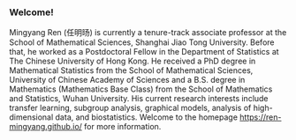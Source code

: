 ### Welcome!

Mingyang Ren (任明旸) is currently a tenure-track associate professor at the School of Mathematical Sciences, Shanghai Jiao Tong University. 
Before that, he worked as a Postdoctoral Fellow in the Department of Statistics at The Chinese University of Hong Kong. 
He received a PhD degree in Mathematical Statistics from the School of Mathematical Sciences, University of Chinese Academy of Sciences and a B.S. degree in Mathematics (Mathematics Base Class) from the School of Mathematics and Statistics, Wuhan University. 
His current research interests include transfer learning, subgroup analysis, graphical models, analysis of high-dimensional data, and biostatistics.
Welcome to the homepage https://ren-mingyang.github.io/ for more information.
